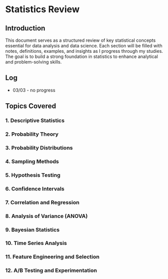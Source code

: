 # Statistics Review

## Introduction
This document serves as a structured review of key statistical concepts essential for data analysis and data science. Each section will be filled with notes, definitions, examples, and insights as I progress through my studies. The goal is to build a strong foundation in statistics to enhance analytical and problem-solving skills.

## Log
- 03/03 - no progress

## Topics Covered

### 1. Descriptive Statistics
### 2. Probability Theory
### 3. Probability Distributions
### 4. Sampling Methods
### 5. Hypothesis Testing
### 6. Confidence Intervals
### 7. Correlation and Regression
### 8. Analysis of Variance (ANOVA)
### 9. Bayesian Statistics
### 10. Time Series Analysis
### 11. Feature Engineering and Selection
### 12. A/B Testing and Experimentation
